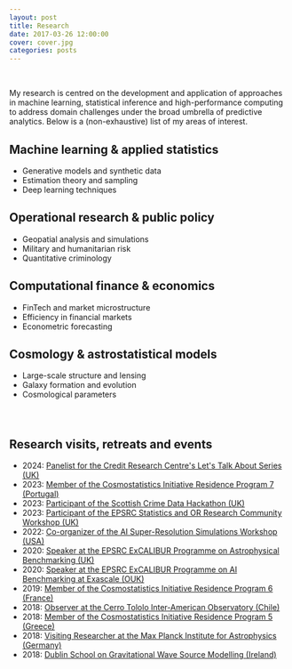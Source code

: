 ```yaml
---
layout: post
title: Research
date: 2017-03-26 12:00:00
cover: cover.jpg
categories: posts
---
```



<br>

My research is centred on the development and application of approaches in machine learning, statistical inference and high-performance computing to address domain challenges under the broad umbrella of predictive analytics. Below is a (non-exhaustive) list of my areas of interest.

<!--Current projects include, among others, market microstructure and information efficiency in emerging markets, geospatial analysis and simulation-based approaches to crime prevention, and impacts from healthcare crises and technology infrastructure disruptions.-->

## Machine learning & applied statistics

<!--
* Non-parametric Bayesian methods
* Estimation theory and sampling
* Deep learning techniques
-->

* Generative models and synthetic data
* Estimation theory and sampling
* Deep learning techniques

## Operational research & public policy

* Geopatial analysis and simulations
* Military and humanitarian risk
* Quantitative criminology

## Computational finance & economics

* FinTech and market microstructure
* Efficiency in financial markets 
* Econometric forecasting

## Cosmology & astrostatistical models

* Large-scale structure and lensing
* Galaxy formation and evolution
* Cosmological parameters

<div style="height:25px;font-size:1px;">&nbsp;</div>

## Research visits, retreats and events

<!--
2020-2021: Limited travel due to thesis write-up and a pandemic (everywhere)
-->

* 2024: [Panelist for the Credit Research Centre's Let's Talk About Series (UK)](https://www.crc.business-school.ed.ac.uk/seminars/lets-talk-about)
* 2023: [Member of the Cosmostatistics Initiative Residence Program 7 (Portugal)](https://cosmostatistics-initiative.org/residence-programs/crp7)
* 2023: [Participant of the Scottish Crime Data Hackathon (UK)](https://www.sccjr.ac.uk/event/scottish-crime-data-hackathon)
* 2023: [Participant of the EPSRC Statistics and OR Research Community Workshop (UK)](https://www.ukri.org/events/statistics-and-operational-research-community-workshop-17-jan)
* 2022: [Co-organizer of the AI Super-Resolution Simulations Workshop (USA)](https://events.mcs.cmu.edu/aisrs22)
* 2020: [Speaker at the EPSRC ExCALIBUR Programme on Astrophysical Benchmarking (UK)](https://excalibur.ac.uk/projects/benchmarking-for-ai-for-science-at-exascale-base)
* 2020: [Speaker at the EPSRC ExCALIBUR Programme on AI Benchmarking at Exascale (OUK)](https://excalibur.ac.uk/projects/benchmarking-for-ai-for-science-at-exascale-base)
* 2019: [Member of the Cosmostatistics Initiative Residence Program 6 (France)](https://cosmostatistics-initiative.org/residence-programs/crp6)
* 2018: [Observer at the Cerro Tololo Inter-American Observatory (Chile)](https://noirlab.edu/science/programs/ctio)
* 2018: [Member of the Cosmostatistics Initiative Residence Program 5 (Greece)](https://cosmostatistics-initiative.org/residence-programs/coin-residence-program-5-chania-greece)
* 2018: [Visiting Researcher at the Max Planck Institute for Astrophysics (Germany)](https://www.mpa-garching.mpg.de)
* 2018: [Dublin School on Gravitational Wave Source Modelling (Ireland)](https://maths.ucd.ie/dsgwsm)

<br>
